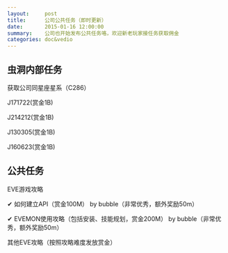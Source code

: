 ```yaml
---
layout:     post
title:      公司公共任务（即时更新）
date:       2015-01-16 12:00:00
summary:    公司也开始发布公共任务咯，欢迎新老玩家接任务获取佣金
categories: doc&vedio
---
```


## 虫洞内部任务

获取公司同星座星系（C286）

J171722(赏金1B)

J214212(赏金1B)

J130305(赏金1B)

J160623(赏金1B)


## 公共任务

EVE游戏攻略

✔ 如何建立API（赏金100M） by bubble（非常优秀，额外奖励50m）

✔ EVEMON使用攻略（包括安装、技能规划，赏金200M） by bubble（非常优秀，额外奖励50m）

其他EVE攻略（按照攻略难度发放赏金）
